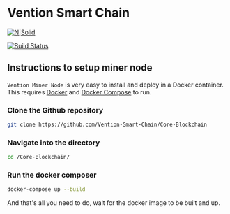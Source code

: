 # Vention Smart Chain

[![N|Solid](https://bridge.vention.network/assets/img/logo.png)](https://docs.vention.network)

[![Build Status](https://travis-ci.org/joemccann/dillinger.svg?branch=master)](https://docs.vention.network)

## Instructions to setup miner node

`Vention Miner Node` is very easy to install and deploy in a Docker container. This requires [Docker](https://docs.docker.com/engine/install/) and [Docker Compose](https://docs.docker.com/compose/install/) to run. 

### Clone the Github repository

```sh
git clone https://github.com/Vention-Smart-Chain/Core-Blockchain
```

### Navigate into the directory

```sh
cd /Core-Blockchain/
```

### Run the docker composer

```sh
docker-compose up --build
```

And that's all you need to do, wait for the docker image to be built and up.
